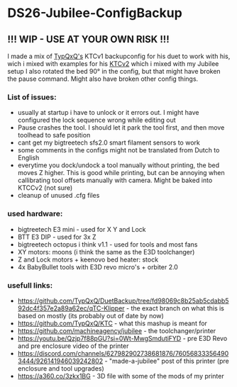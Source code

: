 # DS26-Jubilee-ConfigBackup
## !!! WIP - USE AT YOUR OWN RISK !!!

I made a mix of [TypQxQ's](https://github.com/TypQxQ/KTC) KTCv1 backupconfig for his duet to work with his, wich i mixed with examples for his [KTCv2](https://github.com/TypQxQ/KTC) which i mixed with my Jubilee setup
I also rotated the bed 90° in the config, but that might have broken the pause command. Might also have broken other config things.


### List of issues:
- usually at startup i have to unlock or it errors out. I might have configured the lock sequence wrong while editing out 
- Pause crashes the tool. I should let it park the tool first, and then move toolhead to safe position
- cant get my bigtreetech sfs2.0 smart filament sensors to work
- some comments in the configs might not be translated from Dutch to English
- everytime you dock/undock a tool manually without printing, the bed moves Z higher. This is good while printing, but can be annoying when callibrating tool offsets manually with camera. Might be baked into KTCCv2 (not sure)
- cleanup of unused .cfg files


### used hardware:
- bigtreetech E3 mini - used for X Y and Lock
- BTT E3 DIP - used for 3x Z
- bigtreetech octopus i think v1.1 - used for tools and most fans
- XY motors: moons (i think the same as the E3D toolchanger)
- Z and Lock motors + keenovo bed heater: stock
- 4x BabyBullet tools with E3D revo micro's + orbiter 2.0


### usefull links:
- https://github.com/TypQxQ/DuetBackup/tree/fd98069c8b25ab5cdabb592dc4f357e2a89a62ec/qTC-Klipper - the exact branch on what this is based on mostly (its probably out of date by now)
- https://github.com/TypQxQ/KTC - what this mashup is meant for
- https://github.com/machineagency/jubilee - the toolchanger/printer
- https://youtu.be/Qzjp7f88pGU?si=0Wt-MwgSmdutiFYD - pre E3D Revo and pre enclosure video of the printer
- https://discord.com/channels/627982902738681876/760568333564903444/926141946039242802 - "made-a-jubilee" post of this printer (pre enclosure and tool upgrades)
- https://a360.co/3zkx1BG - 3D file with some of the mods of my printer

